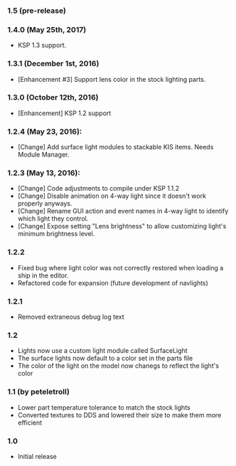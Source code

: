 ### 1.5 (pre-release)

### 1.4.0 (May 25th, 2017)
- KSP 1.3 support.

### 1.3.1 (December 1st, 2016)
- [Enhancement #3] Support lens color in the stock lighting parts.

### 1.3.0 (October 12th, 2016)
- [Enhancement] KSP 1.2 support

### 1.2.4 (May 23, 2016):
- [Change] Add surface light modules to stackable KIS items. Needs Module Manager.

### 1.2.3 (May 13, 2016):
- [Change] Code adjustments to compile under KSP 1.1.2
- [Change] Disable animation on 4-way light since it doesn't work properly anyways.
- [Change] Rename GUI action and event names in 4-way light to identify which light they control.
- [Change] Expose setting "Lens brightness" to allow customizing light's minimum brightness level.

### 1.2.2
- Fixed bug where light color was not correctly restored when loading a ship in the editor.
- Refactored code for expansion (future development of navlights)

### 1.2.1
- Removed extraneous debug log text

### 1.2
- Lights now use a custom light module called SurfaceLight
- The surface lights now default to a color set in the parts file
- The color of the light on the model now chanegs to reflect the light's color

### 1.1 (by peteletroll)
- Lower part temperature tolerance to match the stock lights
- Converted textures to DDS and lowered their size to make them more efficient

### 1.0
- Initial release

